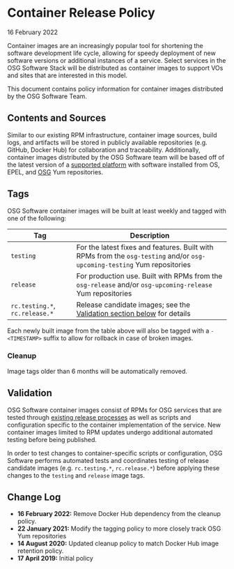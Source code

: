 Container Release Policy
========================

16 February 2022

Container images are an increasingly popular tool for shortening the software development life cycle, allowing for speedy
deployment of new software versions or additional instances of a service.
Select services in the OSG Software Stack will be distributed as container images to support VOs and sites that are
interested in this model.

This document contains policy information for container images distributed by the OSG Software Team.

Contents and Sources
--------------------

Similar to our existing RPM infrastructure, container image sources, build logs, and artifacts will be stored in
publicly available repositories (e.g. GitHub, Docker Hub) for collaboration and traceability.
Additionally, container images distributed by the OSG Software team will be based off of the latest version of a 
[supported platform](https://opensciencegrid.org/docs/release/supported_platforms/) with software installed from OS,
EPEL, and [OSG](../policy/software-release.md#yum-repositories) Yum repositories.

Tags
----

OSG Software container images will be built at least weekly and tagged with one of the following:

| Tag                            | Description                                                                                                              |
|--------------------------------|--------------------------------------------------------------------------------------------------------------------------|
| `testing`                      | For the latest fixes and features. Built with RPMs from the `osg-testing` and/or `osg-upcoming-testing` Yum repositories |
| `release`                      | For production use. Built with RPMs from the `osg-release` and/or `osg-upcoming-release` Yum repositories                |
| `rc.testing.*`, `rc.release.*` | Release candidate images; see the [Validation section below](#validation) for details                                    |

Each newly built image from the table above will also be tagged with a `-<TIMESTAMP>` suffix to allow for rollback in
case of broken images.

### Cleanup ###

Image tags older than 6 months will be automatically removed.

Validation
----------

OSG Software container images consist of RPMs for OSG services that are tested through
[existing release processes](software-release.md) as well as scripts and configuration specific to the container
implementation of the service.
New container images limited to RPM updates undergo additional automated testing before being published.

In order to test changes to container-specific scripts or configuration, OSG Software performs automated tests and
coordinates testing of release candidate images (e.g. `rc.testing.*`, `rc.release.*`) before applying these changes to
the `testing` and `release` image tags.

Change Log
----------

- **16 February 2022:** Remove Docker Hub dependency from the cleanup policy.
- **22 January 2021:** Modify the tagging policy to more closely track OSG Yum repositories
- **14 August 2020:** Updated cleanup policy to match Docker Hub image retention policy.
- **17 April 2019:** Initial policy

